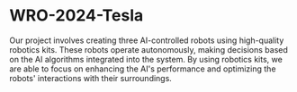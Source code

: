 # WRO-2024-Tesla
Our project involves creating three AI-controlled robots using high-quality robotics kits. These robots operate autonomously, making decisions based on the AI algorithms integrated into the system. By using robotics kits, we are able to focus on enhancing the AI's performance and optimizing the robots' interactions with their surroundings.
